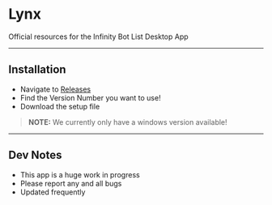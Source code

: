 # Lynx
Official resources for the Infinity Bot List Desktop App

---

## Installation
- Navigate to [Releases](https://github.com/InfinityBotList/Lynx/releases)
- Find the Version Number you want to use!
- Download the setup file

> **NOTE:** We currently only have a windows version available!

---

## Dev Notes
- This app is a huge work in progress
- Please report any and all bugs
- Updated frequently
